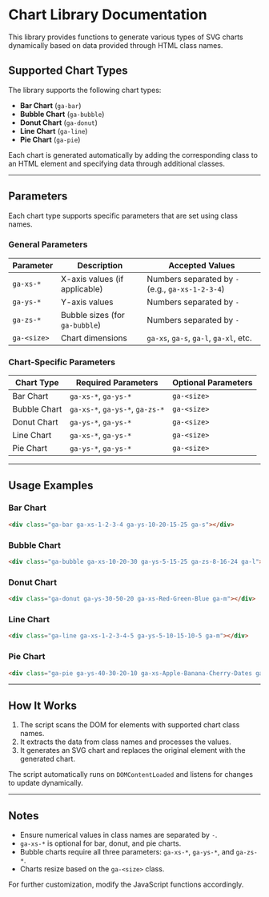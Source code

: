 # Chart Library Documentation

This library provides functions to generate various types of SVG charts dynamically based on data provided through HTML class names.

## Supported Chart Types

The library supports the following chart types:

- **Bar Chart** (`ga-bar`)
- **Bubble Chart** (`ga-bubble`)
- **Donut Chart** (`ga-donut`)
- **Line Chart** (`ga-line`)
- **Pie Chart** (`ga-pie`)

Each chart is generated automatically by adding the corresponding class to an HTML element and specifying data through additional classes.

---

## Parameters

Each chart type supports specific parameters that are set using class names.

### General Parameters

| Parameter     | Description                      | Accepted Values                                  |
|---------------|----------------------------------|--------------------------------------------------|
| `ga-xs-*`     | X-axis values (if applicable)    | Numbers separated by `-` (e.g., `ga-xs-1-2-3-4`) |
| `ga-ys-*`     | Y-axis values                    | Numbers separated by `-`                         |
| `ga-zs-*`     | Bubble sizes (for `ga-bubble`)   | Numbers separated by `-`                         |
| `ga-<size>`   | Chart dimensions                 | `ga-xs`, `ga-s`, `ga-l`, `ga-xl`, etc.           |

### Chart-Specific Parameters

| Chart Type   | Required Parameters             | Optional Parameters    |
|--------------|---------------------------------|------------------------|
| Bar Chart    | `ga-xs-*`, `ga-ys-*`            | `ga-<size>`            |
| Bubble Chart | `ga-xs-*`, `ga-ys-*`, `ga-zs-*` | `ga-<size>`            |
| Donut Chart  | `ga-ys-*`, `ga-ys-*`            | `ga-<size>`            |
| Line Chart   | `ga-xs-*`, `ga-ys-*`            | `ga-<size>`            |
| Pie Chart    | `ga-ys-*`, `ga-ys-*`            | `ga-<size>`            |

---

## Usage Examples

### Bar Chart
```html
<div class="ga-bar ga-xs-1-2-3-4 ga-ys-10-20-15-25 ga-s"></div>
```

### Bubble Chart
```html
<div class="ga-bubble ga-xs-10-20-30 ga-ys-5-15-25 ga-zs-8-16-24 ga-l"></div>
```

### Donut Chart
```html
<div class="ga-donut ga-ys-30-50-20 ga-xs-Red-Green-Blue ga-m"></div>
```

### Line Chart
```html
<div class="ga-line ga-xs-1-2-3-4-5 ga-ys-5-10-15-10-5 ga-m"></div>
```

### Pie Chart
```html
<div class="ga-pie ga-ys-40-30-20-10 ga-xs-Apple-Banana-Cherry-Dates ga-l"></div>
```

---

## How It Works

1. The script scans the DOM for elements with supported chart class names.
2. It extracts the data from class names and processes the values.
3. It generates an SVG chart and replaces the original element with the generated chart.

The script automatically runs on `DOMContentLoaded` and listens for changes to update dynamically.

---

## Notes

- Ensure numerical values in class names are separated by `-`.
- `ga-xs-*` is optional for bar, donut, and pie charts.
- Bubble charts require all three parameters: `ga-xs-*`, `ga-ys-*`, and `ga-zs-*`.
- Charts resize based on the `ga-<size>` class.

For further customization, modify the JavaScript functions accordingly.

